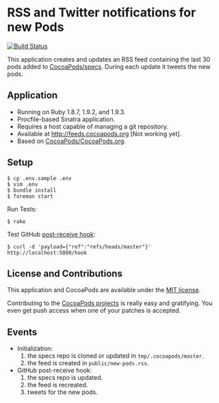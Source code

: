 # RSS and Twitter notifications for new Pods
[![Build Status](https://secure.travis-ci.org/CocoaPods/feeds.cocoapods.org.png)](http://travis-ci.org/CocoaPods/feeds.cocoapods.org)

This application creates and updates an RSS feed containing the
last 30 pods added to [CocoaPods/specs](https://github.com/CocoaPods/specs).
During each update it tweets the new pods.

## Application

- Running on Ruby 1.8.7, 1.9.2, and 1.9.3.
- Procfile-based Sinatra application. 
- Requires a host capable of managing a git repository.
- Available at http://feeds.cocoapods.org [Not working yet].
- Based on [CocoaPods/CocoaPods.org](https://github.com/CocoaPods/CocoaPods.org).

## Setup

```shell
$ cp .env.sample .env
$ vim .env
$ bundle install
$ foreman start
```

Run Tests:

```shell
$ rake
```

Test GitHub [post-receive hook](http://help.github.com/post-receive-hooks/):

```shell
$ curl -d 'payload={"ref":"refs/heads/master"}' http://localhost:5000/hook
```


## License and Contributions

This application and CocoaPods are available under the [MIT license](http://www.opensource.org/licenses/mit-license.php).

Contributing to the [CocoaPods projects](https://github.com/CocoaPods) is really easy and gratifying. 
You even get push access when one of your patches is accepted.

## Events

- Initialization:
    1. the specs repo is cloned or updated in `tmp/.cocoapods/master`.
    2. the feed is created in `public/new-pods.rss`.
- GitHub post-receive hook:
    1. the specs repo is updated.
    2. the feed is recreated.
    3. tweets for the new pods.

